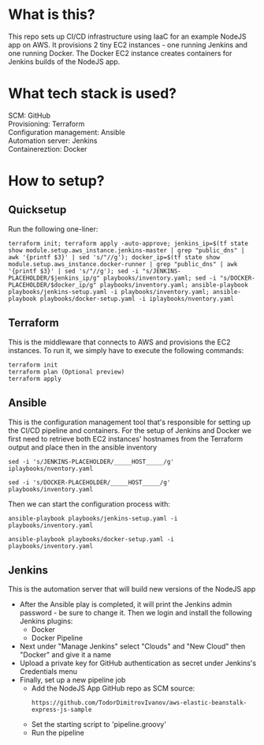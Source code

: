 # What is this? 
This repo sets up CI/CD infrastructure using IaaC for an example NodeJS app on AWS. It provisions 2 tiny EC2 instances - one running Jenkins and one running Docker. The Docker EC2 instance creates containers for Jenkins builds of the NodeJS app.  
# What tech stack is used? 
SCM: GitHub  
Provisioning: Terraform  
Configuration management: Ansible  
Automation server:  Jenkins  
Containereztion: Docker  

# How to setup? 
## Quicksetup
Run the following one-liner:
```
terraform init; terraform apply -auto-approve; jenkins_ip=$(tf state show module.setup.aws_instance.jenkins-master | grep "public_dns" | awk '{printf $3}' | sed 's/"//g'); docker_ip=$(tf state show module.setup.aws_instance.docker-runner | grep "public_dns" | awk '{printf $3}' | sed 's/"//g'); sed -i "s/JENKINS-PLACEHOLDER/$jenkins_ip/g" playbooks/inventory.yaml; sed -i "s/DOCKER-PLACEHOLDER/$docker_ip/g" playbooks/inventory.yaml; ansible-playbook playbooks/jenkins-setup.yaml -i playbooks/inventory.yaml; ansible-playbook playbooks/docker-setup.yaml -i iplaybooks/nventory.yaml
```
## Terraform
This is the middleware that connects to AWS and provisions the EC2 instances. To run it, we simply have to execute the following commands:
```
terraform init
terraform plan (Optional preview)
terraform apply 
```
## Ansible 
This is the configuration management tool that's responsible for setting up the CI/CD pipeline and containers. For the setup of Jenkins and Docker we first need to retrieve both EC2 instances' hostnames from the Terraform output and place then in the ansible inventory
```
sed -i 's/JENKINS-PLACEHOLDER/_____HOST_____/g' iplaybooks/nventory.yaml
```
```
sed -i 's/DOCKER-PLACEHOLDER/_____HOST_____/g' playbooks/inventory.yaml
```
Then we can start the configuration process with:  
```
ansible-playbook playbooks/jenkins-setup.yaml -i playbooks/inventory.yaml
```
```
ansible-playbook playbooks/docker-setup.yaml -i playbooks/inventory.yaml
```
## Jenkins 
This is the automation server that will build new versions of the NodeJS app
* After the Ansible play is completed, it will print the Jenkins admin password - be sure to change it. Then we login and install the following Jenkins plugins: 
  * Docker
  * Docker Pipeline
* Next under "Manage Jenkins" select "Clouds" and "New Cloud" then "Docker" and give it a name 
* Upload a private key for GitHub authentication as  secret under Jenkins's Credentials menu
* Finally, set up a new pipeline job 
  * Add the NodeJS App GitHub repo as SCM source:
    ```
    https://github.com/TodorDimitrovIvanov/aws-elastic-beanstalk-express-js-sample
    ```
  * Set the starting script to 'pipeline.groovy'
  * Run the pipeline
